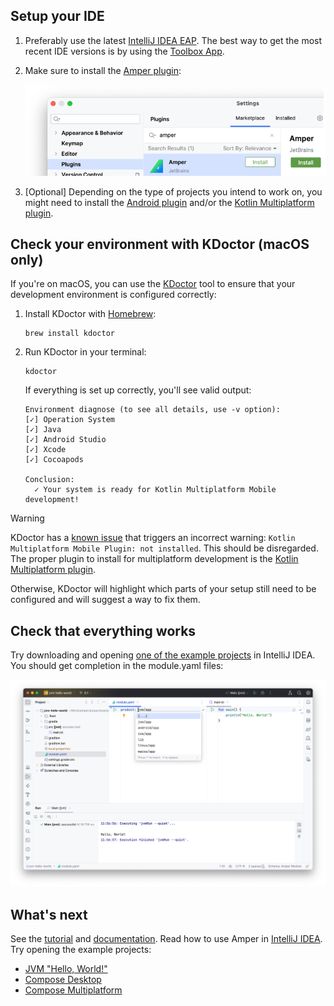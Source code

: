 ## Setup your IDE

1. Preferably use the latest [IntelliJ IDEA EAP](https://www.jetbrains.com/idea/nextversion/). 
   The best way to get the most recent IDE versions is by using the [Toolbox App](https://www.jetbrains.com/lp/toolbox/).

2. Make sure to install the [Amper plugin](https://plugins.jetbrains.com/plugin/23076-amper):

   ![](images/ij-plugin.png)

3. [Optional] Depending on the type of projects you intend to work on, you might need to install the
   [Android plugin](https://plugins.jetbrains.com/plugin/22989-android) and/or the
   [Kotlin Multiplatform plugin](https://plugins.jetbrains.com/plugin/14936-kotlin-multiplatform).

## Check your environment with KDoctor (macOS only)

If you're on macOS, you can use the [KDoctor](https://github.com/Kotlin/kdoctor) tool to ensure that your development
environment is configured correctly:

1. Install KDoctor with [Homebrew](https://brew.sh/):

   ```text
   brew install kdoctor
   ```

2. Run KDoctor in your terminal:

   ```text
   kdoctor
   ```

   If everything is set up correctly, you'll see valid output:

   ```text
   Environment diagnose (to see all details, use -v option):
   [✓] Operation System
   [✓] Java
   [✓] Android Studio
   [✓] Xcode
   [✓] Cocoapods
   
   Conclusion:
     ✓ Your system is ready for Kotlin Multiplatform Mobile development!
   ```
   
> [!WARNING]
> KDoctor has a [known issue](https://youtrack.jetbrains.com/issue/KMT-1077) that triggers an incorrect warning:
> `Kotlin Multiplatform Mobile Plugin: not installed`. This should be disregarded.
> The proper plugin to install for multiplatform development is the
> [Kotlin Multiplatform plugin](https://plugins.jetbrains.com/plugin/14936-kotlin-multiplatform).

Otherwise, KDoctor will highlight which parts of your setup still need to be configured and will suggest a way to fix
them.

## Check that everything works

Try downloading and opening [one of the example projects](../examples-standalone/README.md) in IntelliJ IDEA. 
You should get completion in the module.yaml files:

![](images/amper-in-ij.png)

## What's next

See the [tutorial](Tutorial.md) and [documentation](Documentation.md). Read how to use Amper in [IntelliJ IDEA](Usage.md#using-amper-in-intellij-idea). Try opening the example projects:
  - [JVM "Hello, World!"](../examples-gradle/jvm)
  - [Compose Desktop](../examples-gradle/compose-desktop)
  - [Compose Multiplatform](../examples-gradle/compose-multiplatform)

